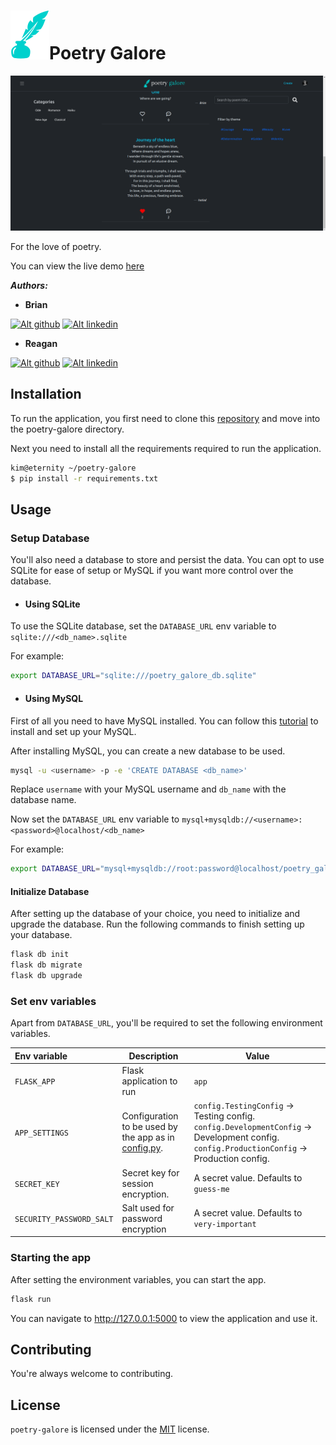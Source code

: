 # ![Alt logo](/docs/images/logo-icon.svg)Poetry Galore

![Alt screenshot](/docs/images/screenshot.png)

For the love of poetry.

You can view the live demo [here](<https://bryokim.github.io/poetry-galore>)

_**Authors:**_

- **Brian**

[![Alt github](https://img.shields.io/badge/GitHub-181717.svg?style=for-the-badge&logo=GitHub&logoColor=white)](<https://github.com/bryokim>)
[![Alt linkedin](https://img.shields.io/badge/LinkedIn-0A66C2.svg?style=for-the-badge&logo=LinkedIn&logoColor=white)](<https://www.linkedin.com/in/brian-kimathi01/>)

- **Reagan**

[![Alt github](https://img.shields.io/badge/GitHub-181717.svg?style=for-the-badge&logo=GitHub&logoColor=white)](<https://github.com/thatboyreegan>)
[![Alt linkedin](https://img.shields.io/badge/LinkedIn-0A66C2.svg?style=for-the-badge&logo=LinkedIn&logoColor=white)](<https://www.linkedin.com/in/brian-kimathi01/>)

## Installation

To run the application, you first need to clone this [repository](<https://github.com/bryokim/poetry-galore>) and move into the
poetry-galore directory.

Next you need to install all the requirements required to run the application.

```Bash
kim@eternity ~/poetry-galore
$ pip install -r requirements.txt
```

## Usage

### Setup Database

You'll also need a database to store and persist the data. You can opt to use SQLite for ease of setup or MySQL if you want more control over the database.

- #### Using SQLite

To use the SQLite database, set the `DATABASE_URL` env variable to `sqlite:///<db_name>.sqlite`

For example:

```Bash
export DATABASE_URL="sqlite:///poetry_galore_db.sqlite"
```

- #### Using MySQL

First of all you need to have MySQL installed. You can follow this [tutorial](.) to install and set up
your MySQL.

After installing MySQL, you can create a new database to be used.

```Bash
mysql -u <username> -p -e 'CREATE DATABASE <db_name>'
```

Replace `username` with your MySQL username and `db_name` with the database name.

Now set the `DATABASE_URL` env variable to `mysql+mysqldb://<username>:<password>@localhost/<db_name>`

For example:

```Bash
export DATABASE_URL="mysql+mysqldb://root:password@localhost/poetry_galore_db"
```

#### Initialize Database

After setting up the database of your choice, you need to initialize and upgrade the database. Run the following commands to finish setting up your database.

```Bash
flask db init
flask db migrate
flask db upgrade
```

### Set env variables

Apart from `DATABASE_URL`, you'll be required to set the following environment variables.

| Env variable | Description | Value |
| :--- | --- |--- |
| `FLASK_APP` | Flask application to run | `app` |
| `APP_SETTINGS` |  Configuration to be used by the app as in [config.py](config.py). | `config.TestingConfig` -> Testing config. `config.DevelopmentConfig` -> Development config. `config.ProductionConfig` -> Production config.|
| `SECRET_KEY`| Secret key for session encryption. | A secret value. Defaults to `guess-me` |
| `SECURITY_PASSWORD_SALT` | Salt used for password encryption | A secret value. Defaults to `very-important` |

### Starting the app

After setting the environment variables, you can start the app.

```Bash
flask run
```

You can navigate to <http://127.0.0.1:5000> to view the application and use it.

## Contributing

You're always welcome to contributing.

## License

`poetry-galore` is licensed under the [MIT](LICENSE) license.
